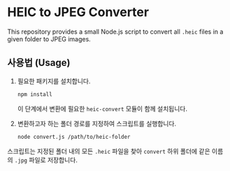# HEIC to JPEG Converter

This repository provides a small Node.js script to convert all `.heic` files in a given folder to JPEG images.

## 사용법 (Usage)

1. 필요한 패키지를 설치합니다.
   ```bash
   npm install
   ```

   이 단계에서 변환에 필요한 `heic-convert` 모듈이 함께 설치됩니다.
2. 변환하고자 하는 폴더 경로를 지정하여 스크립트를 실행합니다.
   ```bash
   node convert.js /path/to/heic-folder
   ```

스크립트는 지정된 폴더 내의 모든 `.heic` 파일을 찾아 `convert` 하위 폴더에 같은 이름의 `.jpg` 파일로 저장합니다.
